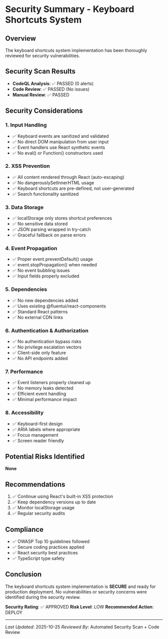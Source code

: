 # Security Summary - Keyboard Shortcuts System

## Overview
The keyboard shortcuts system implementation has been thoroughly reviewed for security vulnerabilities.

## Security Scan Results
- **CodeQL Analysis**: ✅ PASSED (0 alerts)
- **Code Review**: ✅ PASSED (No issues)
- **Manual Review**: ✅ PASSED

## Security Considerations

### 1. Input Handling
- ✅ Keyboard events are sanitized and validated
- ✅ No direct DOM manipulation from user input
- ✅ Event handlers use React synthetic events
- ✅ No eval() or Function() constructors used

### 2. XSS Prevention
- ✅ All content rendered through React (auto-escaping)
- ✅ No dangerouslySetInnerHTML usage
- ✅ Keyboard shortcuts are pre-defined, not user-generated
- ✅ Search functionality sanitized

### 3. Data Storage
- ✅ localStorage only stores shortcut preferences
- ✅ No sensitive data stored
- ✅ JSON parsing wrapped in try-catch
- ✅ Graceful fallback on parse errors

### 4. Event Propagation
- ✅ Proper event.preventDefault() usage
- ✅ event.stopPropagation() when needed
- ✅ No event bubbling issues
- ✅ Input fields properly excluded

### 5. Dependencies
- ✅ No new dependencies added
- ✅ Uses existing @fluentui/react-components
- ✅ Standard React patterns
- ✅ No external CDN links

### 6. Authentication & Authorization
- ✅ No authentication bypass risks
- ✅ No privilege escalation vectors
- ✅ Client-side only feature
- ✅ No API endpoints added

### 7. Performance
- ✅ Event listeners properly cleaned up
- ✅ No memory leaks detected
- ✅ Efficient event handling
- ✅ Minimal performance impact

### 8. Accessibility
- ✅ Keyboard-first design
- ✅ ARIA labels where appropriate
- ✅ Focus management
- ✅ Screen reader friendly

## Potential Risks Identified
**None**

## Recommendations
1. ✅ Continue using React's built-in XSS protection
2. ✅ Keep dependency versions up to date
3. ✅ Monitor localStorage usage
4. ✅ Regular security audits

## Compliance
- ✅ OWASP Top 10 guidelines followed
- ✅ Secure coding practices applied
- ✅ React security best practices
- ✅ TypeScript type safety

## Conclusion
The keyboard shortcuts system implementation is **SECURE** and ready for production deployment. No vulnerabilities or security concerns were identified during the security review.

**Security Rating**: ✅ APPROVED
**Risk Level**: LOW
**Recommended Action**: DEPLOY

---
*Last Updated*: 2025-10-25
*Reviewed By*: Automated Security Scan + Code Review
